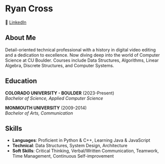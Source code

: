 # Ryan Cross

🔗 [LinkedIn](www.linkedin.com/in/ryan-m-cross)

## About Me

Detail-oriented technical professional with a history in digital video editing and a dedication to excellence. Now diving deep into the world of Computer Science at CU Boulder. Courses include Data Structures, Algorithms, Linear Algebra, Discrete Structures, and Computer Systems.

## Education

**COLORADO UNIVERSITY - BOULDER** (2023-Present)  
_Bachelor of Science, Applied Computer Science_

**MONMOUTH UNIVERSITY** (2009-2014)  
_Bachelor of Arts, Communication_

## Skills

- **Languages**: Proficient in Python & C++, Learning Java & JavaScript
- **Technical**: Data Structures, System Design, Architecture
- **Soft Skills**: Critical Thinking, Verbal/Written Communication, Teamwork, Time Management, Continuous Self-improvement
